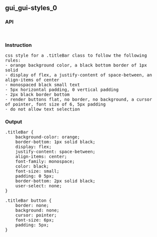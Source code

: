 ## gui_gui-styles_0
### API

<pre style='text-wrap: wrap'>

</pre>
### Instruction

<pre style='text-wrap: wrap'>
css style for a .titleBar class to follow the following rules:
- orange background color, a black bottom border of 1px solid
- display of flex, a justify-content of space-between, an align-items of center
- monospaced black small text
- 5px horizontal padding, 0 vertical padding
- 2px black border bottom
- render buttons flat, no border, no background, a cursor of pointer, font size of 6, 5px padding
- do not allow text selection
</pre>
### Output

<pre style='text-wrap: wrap'>
.titleBar {
    background-color: orange;
    border-bottom: 1px solid black;
    display: flex;
    justify-content: space-between;
    align-items: center;
    font-family: monospace;
    color: black;
    font-size: small;
    padding: 0 5px;
    border-bottom: 2px solid black;
    user-select: none;
}

.titleBar button {
    border: none;
    background: none;
    cursor: pointer;
    font-size: 6px;
    padding: 5px;
}

</pre>
